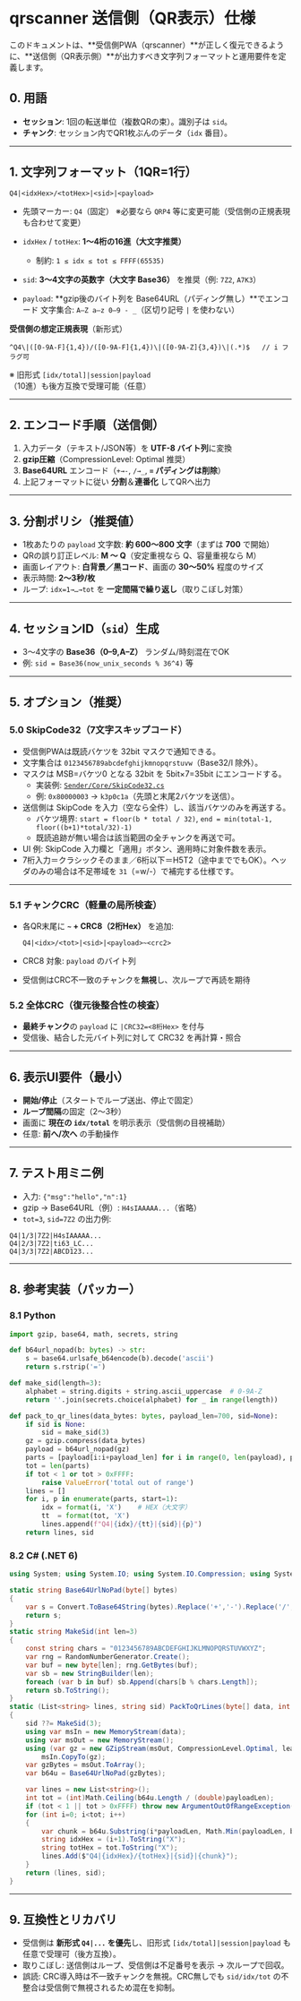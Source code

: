 # qrscanner 送信側（QR表示）仕様

このドキュメントは、**受信側PWA（qrscanner）**が正しく復元できるように、**送信側（QR表示側）**が出力すべき文字列フォーマットと運用要件を定義します。

## 0. 用語

* **セッション**: 1回の転送単位（複数QRの束）。識別子は `sid`。
* **チャンク**: セッション内でQR1枚ぶんのデータ（`idx` 番目）。

---

## 1. 文字列フォーマット（1QR=1行）

```
Q4|<idxHex>/<totHex>|<sid>|<payload>
```

* 先頭マーカー: `Q4`（固定）
  ※必要なら `QRP4` 等に変更可能（受信側の正規表現も合わせて変更）
* `idxHex` / `totHex`: **1〜4桁の16進（大文字推奨）**

  * 制約: `1 ≤ idx ≤ tot ≤ FFFF(65535)`
* `sid`: **3〜4文字の英数字（大文字 Base36）** を推奨（例: `7Z2`, `A7K3`）
* `payload`: **gzip後のバイト列を Base64URL（パディング無し）**でエンコード
  文字集合: `A–Z a–z 0–9 - _`（区切り記号 `|` を使わない）

**受信側の想定正規表現**（新形式）

```
^Q4\|([0-9A-F]{1,4})/([0-9A-F]{1,4})\|([0-9A-Z]{3,4})\|(.*)$   // i フラグ可
```

※ 旧形式 `[idx/total]|session|payload`（10進）も後方互換で受理可能（任意）

---

## 2. エンコード手順（送信側）

1. 入力データ（テキスト/JSON等）を **UTF-8 バイト列**に変換
2. **gzip圧縮**（CompressionLevel: Optimal 推奨）
3. **Base64URL** エンコード（`+→-`, `/→_`, **`=` パディングは削除**）
4. 上記フォーマットに従い **分割**＆**連番化** してQRへ出力

---

## 3. 分割ポリシ（推奨値）

* 1枚あたりの `payload` 文字数: **約 600〜800 文字**（まずは **700** で開始）
* QRの誤り訂正レベル: **M 〜 Q**（安定重視なら Q、容量重視なら M）
* 画面レイアウト: **白背景／黒コード**、画面の **30〜50%** 程度のサイズ
* 表示時間: **2〜3秒/枚**
* ループ: `idx=1→…→tot` を **一定間隔で繰り返し**（取りこぼし対策）

---

## 4. セッションID（`sid`）生成

* 3〜4文字の **Base36（0–9,A–Z）** ランダム/時刻混在でOK
* 例: `sid = Base36(now_unix_seconds % 36^4)` 等

---

## 5. オプション（推奨）

### 5.0 SkipCode32（7文字スキップコード）

* 受信側PWAは既読バケツを 32bit マスクで通知できる。
* 文字集合は `0123456789abcdefghijkmnopqrstuvw`（Base32/l 除外）。
* マスクは MSB=バケツ0 となる 32bit を 5bit×7=35bit にエンコードする。
  * 実装例: [`Sender/Core/SkipCode32.cs`](Sender/Core/SkipCode32.cs)
  * 例: `0x80000003` → `k3p0c1a`（先頭と末尾2バケツを送信）。
* 送信側は SkipCode を入力（空なら全件）し、該当バケツのみを再送する。
  * バケツ境界: `start = floor(b * total / 32)`, `end = min(total-1, floor((b+1)*total/32)-1)`
  * 既読追跡が無い場合は該当範囲の全チャンクを再送で可。
* UI 例: SkipCode 入力欄と「適用」ボタン、適用時に対象件数を表示。
* 7桁入力＝クラシックそのまま／6桁以下＝H5T2（途中まででもOK）。ヘッダのみの場合は不足帯域を `31`（=w/-）で補完する仕様です。

---

### 5.1 チャンクCRC（軽量の局所検査）

* 各QR末尾に **`~` + CRC8（2桁Hex）** を追加:

  ```
  Q4|<idx>/<tot>|<sid>|<payload>~<crc2>
  ```
* CRC8 対象: `payload` のバイト列
* 受信側はCRC不一致のチャンクを**無視**し、次ループで再読を期待

### 5.2 全体CRC（復元後整合性の検査）

* **最終チャンク**の `payload` に `|CRC32=<8桁Hex>` を付与
* 受信後、結合した元バイト列に対して CRC32 を再計算・照合

---

## 6. 表示UI要件（最小）

* **開始/停止**（スタートでループ送出、停止で固定）
* **ループ間隔**の固定（2〜3秒）
* 画面に **現在の `idx/total`** を明示表示（受信側の目視補助）
* 任意: **前へ/次へ** の手動操作

---

## 7. テスト用ミニ例

* 入力: `{"msg":"hello","n":1}`
* gzip → Base64URL（例）: `H4sIAAAAA...`（省略）
* `tot=3`, `sid=7Z2` の出力例:

```
Q4|1/3|7Z2|H4sIAAAAA...
Q4|2/3|7Z2|ti63_LC...
Q4|3/3|7Z2|ABCD123...
```

---

## 8. 参考実装（パッカー）

### 8.1 Python

```python
import gzip, base64, math, secrets, string

def b64url_nopad(b: bytes) -> str:
    s = base64.urlsafe_b64encode(b).decode('ascii')
    return s.rstrip('=')

def make_sid(length=3):
    alphabet = string.digits + string.ascii_uppercase  # 0-9A-Z
    return ''.join(secrets.choice(alphabet) for _ in range(length))

def pack_to_qr_lines(data_bytes: bytes, payload_len=700, sid=None):
    if sid is None:
        sid = make_sid(3)
    gz = gzip.compress(data_bytes)
    payload = b64url_nopad(gz)
    parts = [payload[i:i+payload_len] for i in range(0, len(payload), payload_len)]
    tot = len(parts)
    if tot < 1 or tot > 0xFFFF:
        raise ValueError('total out of range')
    lines = []
    for i, p in enumerate(parts, start=1):
        idx = format(i, 'X')    # HEX（大文字）
        tt  = format(tot, 'X')
        lines.append(f"Q4|{idx}/{tt}|{sid}|{p}")
    return lines, sid
```

### 8.2 C# (.NET 6)

```csharp
using System; using System.IO; using System.IO.Compression; using System.Security.Cryptography; using System.Text; using System.Collections.Generic;

static string Base64UrlNoPad(byte[] bytes)
{
    var s = Convert.ToBase64String(bytes).Replace('+','-').Replace('/','_').TrimEnd('=');
    return s;
}
static string MakeSid(int len=3)
{
    const string chars = "0123456789ABCDEFGHIJKLMNOPQRSTUVWXYZ";
    var rng = RandomNumberGenerator.Create();
    var buf = new byte[len]; rng.GetBytes(buf);
    var sb = new StringBuilder(len);
    foreach (var b in buf) sb.Append(chars[b % chars.Length]);
    return sb.ToString();
}
static (List<string> lines, string sid) PackToQrLines(byte[] data, int payloadLen = 700, string? sid = null)
{
    sid ??= MakeSid(3);
    using var msIn = new MemoryStream(data);
    using var msOut = new MemoryStream();
    using (var gz = new GZipStream(msOut, CompressionLevel.Optimal, leaveOpen:true))
        msIn.CopyTo(gz);
    var gzBytes = msOut.ToArray();
    var b64u = Base64UrlNoPad(gzBytes);

    var lines = new List<string>();
    int tot = (int)Math.Ceiling(b64u.Length / (double)payloadLen);
    if (tot < 1 || tot > 0xFFFF) throw new ArgumentOutOfRangeException(nameof(tot));
    for (int i=0; i<tot; i++)
    {
        var chunk = b64u.Substring(i*payloadLen, Math.Min(payloadLen, b64u.Length - i*payloadLen));
        string idxHex = (i+1).ToString("X");
        string totHex = tot.ToString("X");
        lines.Add($"Q4|{idxHex}/{totHex}|{sid}|{chunk}");
    }
    return (lines, sid);
}
```

---

## 9. 互換性とリカバリ

* 受信側は **新形式 `Q4|...` を優先**し、旧形式 `[idx/total]|session|payload` も任意で受理可（後方互換）。
* 取りこぼし: 送信側はループ、受信側は不足番号を表示 → 次ループで回収。
* 誤読: CRC導入時は不一致チャンクを無視。CRC無しでも `sid/idx/tot` の不整合は受信側で無視されるため混在を抑制。

